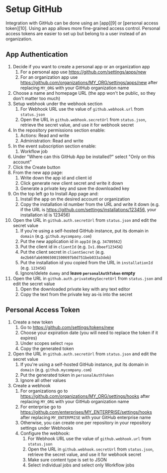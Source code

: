 # Setup GitHub

Integration with GitHub can be done using an [app][9] or [personal access token][10]. Using an app allows more fine-grained access control. Personal access tokens are easier to set up but belong to a user instead of an organization.

## App Authentication

1. Decide if you want to create a personal app or an organization app
    1. For a personal app use https://github.com/settings/apps/new
    2. For an organization app use https://github.com/organizations/MY_ORG/settings/apps/new after replacing `MY_ORG` with your GitHub organization name
2. Choose a name and homepage URL (the app won't be public, so they don't matter too much)
3. Setup webhook under the webhook section
    1. For Webhook URL use the value of `github.webhook.url` from `status.json`
    2. Open the URL in `github.webhook.secretUrl` from `status.json`, retrieve the secret value, and use it for webhook secret
4. In the repository permissions section enable:
    1. Actions: Read and write
    2. Administration: Read and write
5. In the event subscription section enable:
    1. Workflow job
6. Under "Where can this GitHub App be installed?" select "Only on this account"
7. Click the Create button
8. From the new app page:
    1. Write down the app id and client id
    2. Click generate new client secret and write it down
    3. Generate a private key and save the downloaded key
9. On the top left go to Install App page and:
    1. Install the app on the desired account or organization
    2. Copy the installation id number from the URL and write it down (e.g. if the URL is https://github.com/settings/installations/123456, your installation id is 123456)
10. Open the URL in `github.auth.secretUrl` from `status.json` and edit the secret value
    1. If you're using a self-hosted GitHub instance, put its domain in `domain` (e.g. `github.mycompany.com`)
    2. Put the new application id in `appId` (e.g. `34789562`)
    3. Put the client id in `clientId` (e.g. `Iv1.0beef123456`)
    4. Put the client secret in `clientSecret` (e.g. `4e2b66fab69065001500697b0d751beb033a3deb`)
    5. Put the installation id you copied from the URL in `installationId` (e.g. `123456`)
    6. Ignore/delete `dummy` and **leave `personalAuthToken` empty**
11. Open the URL in `github.auth.privateKeySecretUrl` from `status.json` and edit the secret value
    1. Open the downloaded private key with any text editor
    2. Copy the text from the private key as-is into the secret

## Personal Access Token

1. Create a new token
    1. Go to https://github.com/settings/tokens/new
    2. Choose your expiration date (you will need to replace the token if it expires)
    3. Under scopes select `repo`
    4. Copy the generated token
2. Open the URL in `github.auth.secretUrl` from `status.json` and edit the secret value
    1. If you're using a self-hosted GitHub instance, put its domain in `domain` (e.g. `github.mycompany.com`)
    2. Put the generated token in `personalAuthToken`
    3. Ignore all other values
3. Create a webhook
    1. For organizations go to https://github.com/organizations/MY_ORG/settings/hooks after replacing `MY_ORG` with your GitHub organization name
    2. For enterprise go to https://github.com/enterprises/MY_ENTERPRISE/settings/hooks after replacing `MY_ENTERPRISE` with your GitHub enterprise name
    3. Otherwise, you can create one per repository in your repository settings under Webhooks
    4. Configure the webhook:
        1. For Webhook URL use the value of `github.webhook.url` from `status.json`
        2. Open the URL in `github.webhook.secretUrl` from `status.json`, retrieve the secret value, and use it for webhook secret
        3. Make sure content type is set to JSON
        4. Select individual jobs and select only Workflow jobs